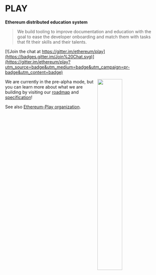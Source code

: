# PLAY

**Ethereum distributed education system**

>We build tooling to improve documentation and education with the goal to ease the developer onboarding and match them with tasks that fit their skills and their talents.

[![Join the chat at https://gitter.im/ethereum/play](https://badges.gitter.im/Join%20Chat.svg)](https://gitter.im/ethereum/play?utm_source=badge&utm_medium=badge&utm_campaign=pr-badge&utm_content=badge)

<img src="https://i.imgur.com/7iB0xCm.png" align="right" width=40%/>

We are currently in the pre-alpha mode, but you can learn more about what we are building by visiting our [roadmap](https://github.com/ethereum/play/issues/6) and [specification](https://github.com/ethereum/play/issues/3)!


See also [Ethereum-Play organization](https://github.com/ethereum-play).
